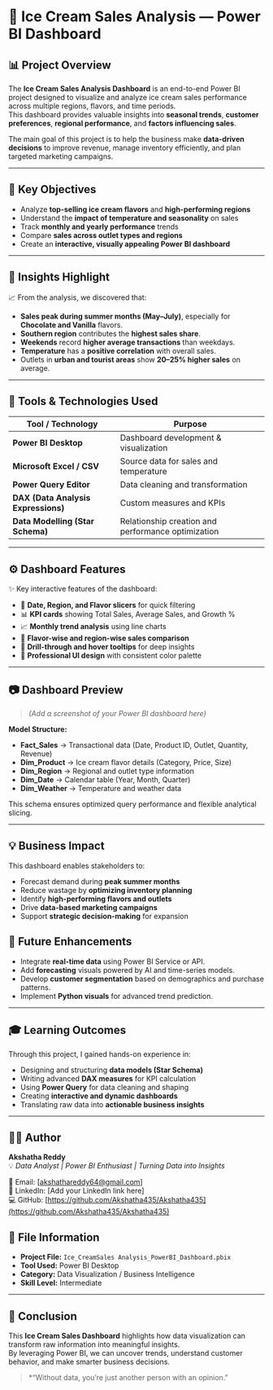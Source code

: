 # 🍦 Ice Cream Sales Analysis — Power BI Dashboard  

## 📊 Project Overview  
The **Ice Cream Sales Analysis Dashboard** is an end-to-end Power BI project designed to visualize and analyze ice cream sales performance across multiple regions, flavors, and time periods.  
This dashboard provides valuable insights into **seasonal trends**, **customer preferences**, **regional performance**, and **factors influencing sales**.  

The main goal of this project is to help the business make **data-driven decisions** to improve revenue, manage inventory efficiently, and plan targeted marketing campaigns.  

---

## 🎯 Key Objectives  
- Analyze **top-selling ice cream flavors** and **high-performing regions**  
- Understand the **impact of temperature and seasonality** on sales  
- Track **monthly and yearly performance** trends  
- Compare **sales across outlet types and regions**  
- Create an **interactive, visually appealing Power BI dashboard**  

---

## 🧠 Insights Highlight  
📈 From the analysis, we discovered that:  
- **Sales peak during summer months (May–July)**, especially for **Chocolate and Vanilla** flavors.  
- **Southern region** contributes the **highest sales share**.  
- **Weekends** record **higher average transactions** than weekdays.  
- **Temperature** has a **positive correlation** with overall sales.  
- Outlets in **urban and tourist areas** show **20–25% higher sales** on average.  

---

## 🧩 Tools & Technologies Used  

| Tool / Technology | Purpose |
|--------------------|----------|
| **Power BI Desktop** | Dashboard development & visualization |
| **Microsoft Excel / CSV** | Source data for sales and temperature |
| **Power Query Editor** | Data cleaning and transformation |
| **DAX (Data Analysis Expressions)** | Custom measures and KPIs |
| **Data Modelling (Star Schema)** | Relationship creation and performance optimization |

---

## ⚙️ Dashboard Features  
✨ Key interactive features of the dashboard:  
- 📅 **Date, Region, and Flavor slicers** for quick filtering  
- 📊 **KPI cards** showing Total Sales, Average Sales, and Growth %  
- 📈 **Monthly trend analysis** using line charts  
- 🍨 **Flavor-wise and region-wise sales comparison**  
- 🧾 **Drill-through and hover tooltips** for deep insights  
- 🎨 **Professional UI design** with consistent color palette  

---

## 📷 Dashboard Preview  
> *(Add a screenshot of your Power BI dashboard here)*  
 

**Model Structure:**  
- **Fact_Sales** → Transactional data (Date, Product ID, Outlet, Quantity, Revenue)  
- **Dim_Product** → Ice cream flavor details (Category, Price, Size)  
- **Dim_Region** → Regional and outlet type information  
- **Dim_Date** → Calendar table (Year, Month, Quarter)  
- **Dim_Weather** → Temperature and weather data  

This schema ensures optimized query performance and flexible analytical slicing.  

---

## 💡 Business Impact  
This dashboard enables stakeholders to:  
- Forecast demand during **peak summer months**  
- Reduce wastage by **optimizing inventory planning**  
- Identify **high-performing flavors and outlets**  
- Drive **data-based marketing campaigns**  
- Support **strategic decision-making** for expansion  


## 🧾 Future Enhancements  
- Integrate **real-time data** using Power BI Service or API.  
- Add **forecasting** visuals powered by AI and time-series models.  
- Develop **customer segmentation** based on demographics and purchase patterns.  
- Implement **Python visuals** for advanced trend prediction.  

---

## 🎓 Learning Outcomes  
Through this project, I gained hands-on experience in:  
- Designing and structuring **data models (Star Schema)**  
- Writing advanced **DAX measures** for KPI calculation  
- Using **Power Query** for data cleaning and shaping  
- Creating **interactive and dynamic dashboards**  
- Translating raw data into **actionable business insights**  

---

## 👩‍💻 Author  
**Akshatha Reddy**  
💡 *Data Analyst | Power BI Enthusiast | Turning Data into Insights*  

📧 Email: [akshathareddy64@gmail.com]  
💼 LinkedIn: [Add your LinkedIn link here]  
💻 GitHub: [https://github.com/Akshatha435/Akshatha435](https://github.com/Akshatha435/Akshatha435)



## 📁 File Information  
- **Project File:** `Ice_CreamSales Analysis_PowerBI_Dashboard.pbix`  
- **Tool Used:** Power BI Desktop  
- **Category:** Data Visualization / Business Intelligence  
- **Skill Level:** Intermediate  

---

## 🏁 Conclusion  
This **Ice Cream Sales Dashboard** highlights how data visualization can transform raw information into meaningful insights.  
By leveraging Power BI, we can uncover trends, understand customer behavior, and make smarter business decisions.  

> *“Without data, you’re just another person with an opinion.” 
